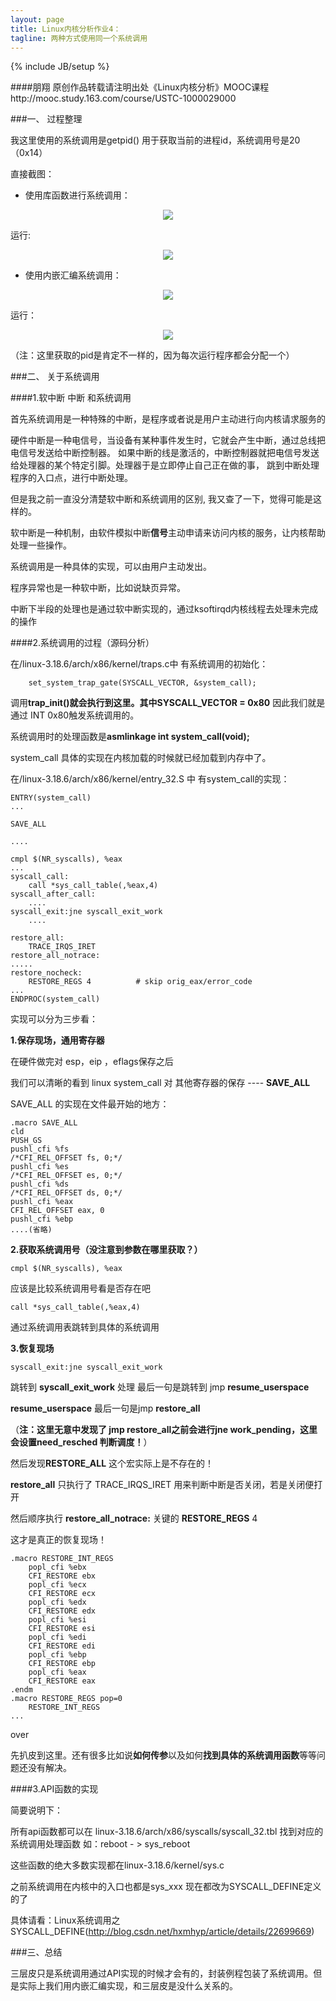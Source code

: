 ```yaml
---
layout: page
title: Linux内核分析作业4：
tagline: 两种方式使用同一个系统调用
---
```

{% include JB/setup %}

####朋翔 原创作品转载请注明出处《Linux内核分析》MOOC课程http://mooc.study.163.com/course/USTC-1000029000 

###一、 过程整理

我这里使用的系统调用是getpid() 用于获取当前的进程id，系统调用号是20（0x14）

直接截图：


- 使用库函数进行系统调用：


<div style="margin:0 auto;text-align:center;width:100%">

<img src="./linux4/lab1.png"  />

</div>

运行:

<div style="margin:0 auto;text-align:center;width:100%">

<img src="./linux4/lab2.png"  />

</div>

- 使用内嵌汇编系统调用：

<div style="margin:0 auto;text-align:center;width:100%">

<img src="./linux4/lab3.png"  />

</div>

运行：

<div style="margin:0 auto;text-align:center;width:100%">

<img src="./linux4/lab4.png"  />

</div>

（注：这里获取的pid是肯定不一样的，因为每次运行程序都会分配一个）


###二、 关于系统调用

####1.软中断 中断 和系统调用

首先系统调用是一种特殊的中断，是程序或者说是用户主动进行向内核请求服务的

硬件中断是一种电信号，当设备有某种事件发生时，它就会产生中断，通过总线把电信号发送给中断控制器。
如果中断的线是激活的，中断控制器就把电信号发送给处理器的某个特定引脚。处理器于是立即停止自己正在做的事，
跳到中断处理程序的入口点，进行中断处理。

但是我之前一直没分清楚软中断和系统调用的区别,
我又查了一下，觉得可能是这样的。

软中断是一种机制，由软件模拟中断**信号**主动申请来访问内核的服务，让内核帮助处理一些操作。


系统调用是一种具体的实现，可以由用户主动发出。

程序异常也是一种软中断，比如说缺页异常。

中断下半段的处理也是通过软中断实现的，通过ksoftirqd内核线程去处理未完成的操作


####2.系统调用的过程（源码分析）

在/linux-3.18.6/arch/x86/kernel/traps.c中 有系统调用的初始化：

		set_system_trap_gate(SYSCALL_VECTOR, &system_call);

调用**trap_init()**就会执行到这里。其中**SYSCALL_VECTOR  = 0x80** 因此我们就是通过 INT  0x80触发系统调用的。

系统调用时的处理函数是**asmlinkage int system_call(void);**

 system_call 具体的实现在内核加载的时候就已经加载到内存中了。

在/linux-3.18.6/arch/x86/kernel/entry_32.S 中 有system_call的实现：

	ENTRY(system_call)
	...
	
	SAVE_ALL
	
	....
	
	cmpl $(NR_syscalls), %eax
	...
	syscall_call:
		call *sys_call_table(,%eax,4)
	syscall_after_call:
		....
	syscall_exit:jne syscall_exit_work
		....

	restore_all:
		TRACE_IRQS_IRET
	restore_all_notrace:
	.....
	restore_nocheck:
		RESTORE_REGS 4			# skip orig_eax/error_code
	...
	ENDPROC(system_call)

实现可以分为三步看：

**1.保存现场，通用寄存器**
	
在硬件做完对 esp，eip ，eflags保存之后

我们可以清晰的看到 linux system_call 对 其他寄存器的保存 ---- **SAVE_ALL**

SAVE_ALL 的实现在文件最开始的地方：

	.macro SAVE_ALL
	cld
	PUSH_GS
	pushl_cfi %fs
	/*CFI_REL_OFFSET fs, 0;*/
	pushl_cfi %es
	/*CFI_REL_OFFSET es, 0;*/
	pushl_cfi %ds
	/*CFI_REL_OFFSET ds, 0;*/
	pushl_cfi %eax
	CFI_REL_OFFSET eax, 0
	pushl_cfi %ebp 
	....(省略)
	
**2.获取系统调用号（没注意到参数在哪里获取？）**

	cmpl $(NR_syscalls), %eax 

应该是比较系统调用号看是否存在吧

	call *sys_call_table(,%eax,4)

通过系统调用表跳转到具体的系统调用

**3.恢复现场**

	syscall_exit:jne syscall_exit_work

跳转到 **syscall_exit_work** 处理
最后一句是跳转到 jmp **resume_userspace** 

**resume_userspace** 最后一句是jmp **restore_all** 

（**注：这里无意中发现了  jmp restore_all之前会进行jne work_pending，这里会设置need_resched 判断调度！**）

然后发现**RESTORE_ALL** 这个宏实际上是不存在的！

**restore_all** 只执行了 TRACE_IRQS_IRET 用来判断中断是否关闭，若是关闭便打开

然后顺序执行 **restore_all_notrace:** 关键的 **RESTORE_REGS**  4

这才是真正的恢复现场！


	.macro RESTORE_INT_REGS
		popl_cfi %ebx
		CFI_RESTORE ebx
		popl_cfi %ecx
		CFI_RESTORE ecx
		popl_cfi %edx
		CFI_RESTORE edx
		popl_cfi %esi
		CFI_RESTORE esi
		popl_cfi %edi
		CFI_RESTORE edi
		popl_cfi %ebp
		CFI_RESTORE ebp
		popl_cfi %eax
		CFI_RESTORE eax
	.endm
	.macro RESTORE_REGS pop=0
		RESTORE_INT_REGS
	...
	
over		
	
先扒皮到这里。还有很多比如说**如何传参**以及如何**找到具体的系统调用函数**等等问题还没有解决。

####3.API函数的实现

简要说明下：

所有api函数都可以在
linux-3.18.6/arch/x86/syscalls/syscall_32.tbl 找到对应的系统调用处理函数
如：reboot - > sys_reboot

这些函数的绝大多数实现都在linux-3.18.6/kernel/sys.c

之前系统调用在内核中的入口也都是sys_xxx
现在都改为SYSCALL_DEFINE定义的了


具体请看：Linux系统调用之SYSCALL_DEFINE(http://blog.csdn.net/hxmhyp/article/details/22699669)

###三、总结

三层皮只是系统调用通过API实现的时候才会有的，封装例程包装了系统调用。但是实际上我们用内嵌汇编实现，和三层皮是没什么关系的。